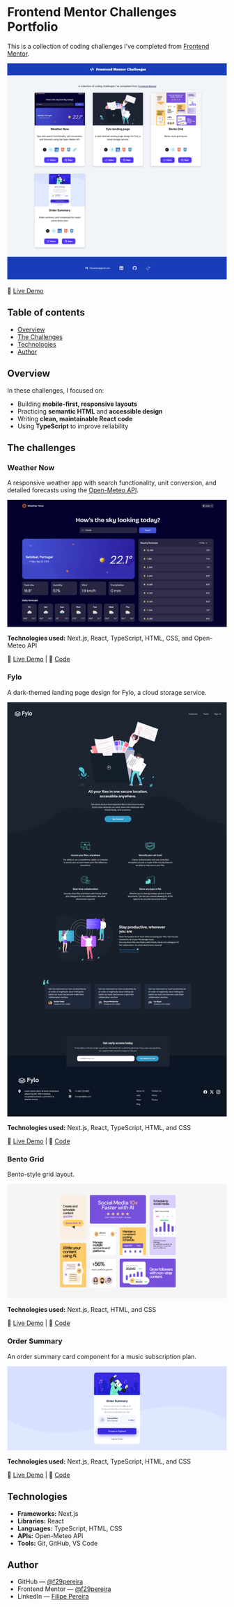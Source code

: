 # Frontend Mentor Challenges Portfolio

This is a collection of coding challenges I’ve completed from [Frontend Mentor](https://www.frontendmentor.io/home).

![Frontend Mentor Challenges Portfolio](public/images/readme/frontend_mentor_portfolio.png)

🔗 [Live Demo](https://f29pereira.github.io/frontend-mentor-portfolio/)

## Table of contents

- [Overview](#overview)
- [The Challenges](#the-challenges)
- [Technologies](#technologies)
- [Author](#author)

## Overview

In these challenges, I focused on:

- Building **mobile-first, responsive layouts**
- Practicing **semantic HTML** and **accessible design**
- Writing **clean, maintainable React code**
- Using **TypeScript** to improve reliability

## The challenges

### Weather Now

A responsive weather app with search functionality, unit conversion, and detailed forecasts using the [Open-Meteo API](https://open-meteo.com/).

![weather now challenge](public/images/readme/weather_now.png)

**Technologies used:** Next.js, React, TypeScript, HTML, CSS, and Open-Meteo API

🔗 [Live Demo](https://f29pereira.github.io/weather-app/) | 📂 [Code](https://github.com/f29pereira/weather-app)

### Fylo

A dark-themed landing page design for Fylo, a cloud storage service.

![fylo challenge](public/images/readme/fylo.png)

**Technologies used:** Next.js, React, TypeScript, HTML, and CSS

🔗 [Live Demo](https://f29pereira.github.io/fylo/) | 📂 [Code](https://github.com/f29pereira/fylo)

### Bento Grid

Bento-style grid layout.

![bento grid challenge](public/images/readme/bento_grid.png)

**Technologies used:** Next.js, React, HTML, and CSS

🔗 [Live Demo](https://f29pereira.github.io/bento-grid/) | 📂 [Code](https://github.com/f29pereira/bento-grid)

### Order Summary

An order summary card component for a music subscription plan.

![order summary challenge](public/images/readme/order_summary.png)

**Technologies used:** Next.js, React, TypeScript, HTML, and CSS

🔗 [Live Demo](https://f29pereira.github.io/order-summary/) | 📂 [Code](https://github.com/f29pereira/order-summary)

## Technologies

- **Frameworks:** Next.js
- **Libraries:** React
- **Languages:** TypeScript, HTML, CSS
- **APIs:** Open-Meteo API
- **Tools:** Git, GitHub, VS Code

## Author

- GitHub — [@f29pereira](https://github.com/f29pereira)
- Frontend Mentor — [@f29pereira](https://www.frontendmentor.io/profile/f29pereira)
- LinkedIn — [Filipe Pereira](https://www.linkedin.com/in/filipe-pereira-b757471b9)
